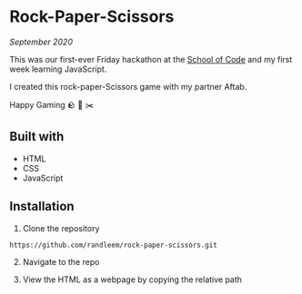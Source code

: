 # Rock-Paper-Scissors

*September 2020*

This was our first-ever Friday hackathon at the [School of Code](https://www.schoolofcode.co.uk) and my first week learning JavaScript. 

I created this rock-paper-Scissors game with my partner Aftab.

Happy Gaming 🪨 🧻 ✂️

## Built with

- HTML
- CSS
- JavaScript

## Installation

1. Clone the repository

```
https://github.com/randleem/rock-paper-scissors.git
```

2. Navigate to the repo

3. View the HTML as a webpage by copying the relative path
